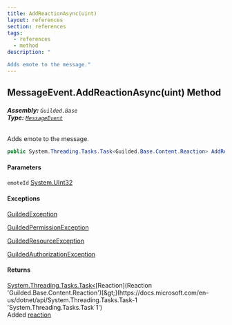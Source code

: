 ```yaml
---
title: AddReactionAsync(uint)
layout: references
section: references
tags:
  - references
  - method
description: "

Adds emote to the message."
---
```


## MessageEvent.AddReactionAsync(uint) Method
###### **Assembly:** `Guilded.Base`<br/>**Type:** [`MessageEvent`](MessageEvent 'Guilded.Base.Events.MessageEvent')

Adds emote to the message.

```csharp
public System.Threading.Tasks.Task<Guilded.Base.Content.Reaction> AddReactionAsync(uint emoteId);
```
#### Parameters

<a name='Guilded.Base.Events.MessageEvent.AddReactionAsync(uint).emoteId'></a>

`emoteId` [System.UInt32](https://docs.microsoft.com/en-us/dotnet/api/System.UInt32 'System.UInt32')

#### Exceptions

[GuildedException](GuildedException 'Guilded.Base.GuildedException')

[GuildedPermissionException](GuildedPermissionException 'Guilded.Base.GuildedPermissionException')

[GuildedResourceException](GuildedResourceException 'Guilded.Base.GuildedResourceException')

[GuildedAuthorizationException](GuildedAuthorizationException 'Guilded.Base.GuildedAuthorizationException')

#### Returns
[System.Threading.Tasks.Task&lt;](https://docs.microsoft.com/en-us/dotnet/api/System.Threading.Tasks.Task-1 'System.Threading.Tasks.Task`1')[Reaction](Reaction 'Guilded.Base.Content.Reaction')[&gt;](https://docs.microsoft.com/en-us/dotnet/api/System.Threading.Tasks.Task-1 'System.Threading.Tasks.Task`1')  
Added [reaction](Reaction 'Guilded.Base.Content.Reaction')